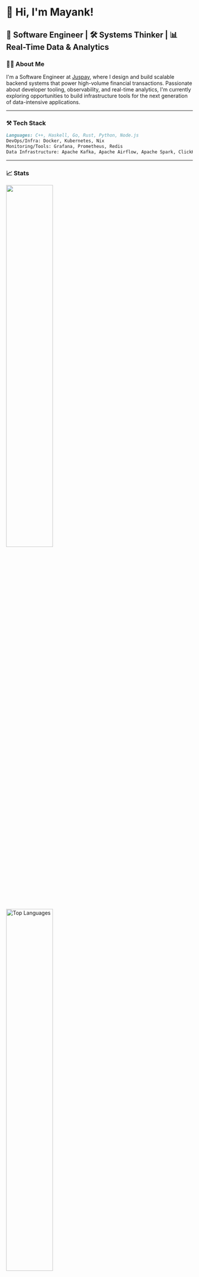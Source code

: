 # 👋 Hi, I'm Mayank!

🚀 Software Engineer | 🛠️ Systems Thinker | 📊 Real-Time Data & Analytics
---

### 🧑‍💻 About Me

I'm a Software Engineer at [Juspay](https://juspay.in), where I design and build scalable backend systems that power high-volume financial transactions. Passionate about developer tooling, observability, and real-time analytics, I'm currently exploring opportunities to build infrastructure tools for the next generation of data-intensive applications.

---

### ⚒️ Tech Stack

```markdown
Languages: C++, Haskell, Go, Rust, Python, Node.js
DevOps/Infra: Docker, Kubernetes, Nix
Monitoring/Tools: Grafana, Prometheus, Redis
Data Infrastructure: Apache Kafka, Apache Airflow, Apache Spark, ClickHouse, Cassandra, PostgreSQL
```
---

### 📈 Stats
<p align="left">
  <img src="https://github-readme-stats.vercel.app/api?username=mayank-17&show_icons=true&theme=github_dark&rank_icon=github" width="50%"/><br>
  <img src="https://github-readme-stats.vercel.app/api/top-langs/?username=mayank-17&layout=compact&theme=github_dark&hide=jupyter%20notebook" alt="Top Languages" width="50%"/>
</p>

---

“Code is poetry. Infra is architecture.”
